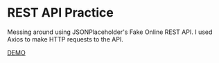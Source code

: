 # REST API Practice

Messing around using JSONPlaceholder's Fake Online REST API. I used Axios to make HTTP requests to the API.

[DEMO](https://tenzinggaychey.com/rest-api-practice)
